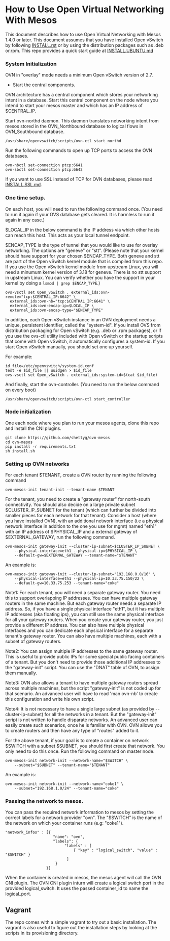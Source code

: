 # How to Use Open Virtual Networking With Mesos

This document describes how to use Open Virtual Networking with Mesos
1.4.0 or later.  This document assumes that you have installed Open
vSwitch by following [INSTALL.rst] or by using the distribution packages
such as .deb or.rpm.  This repo provides a quick start guide at
[INSTALL.UBUNTU.md]

### System Initialization

OVN in "overlay" mode needs a minimum Open vSwitch version of 2.7.

* Start the central components.

OVN architecture has a central component which stores your networking intent
in a database.  Start this central component on the node where you intend to
start your mesos master and which has an IP address of $CENTRAL_IP.

Start ovn-northd daemon.  This daemon translates networking intent from mesos
stored in the OVN_Northbound database to logical flows in OVN_Southbound
database.

```
/usr/share/openvswitch/scripts/ovn-ctl start_northd
```

Run the following commands to open up TCP ports to access the OVN databases.

```
ovn-nbctl set-connection ptcp:6641
ovn-sbctl set-connection ptcp:6642
```

If you want to use SSL instead of TCP for OVN databases, please read
[INSTALL.SSL.md].

### One time setup.

On each host, you will need to run the following command once.  (You need to
run it again if your OVS database gets cleared.  It is harmless to run it
again in any case.)

$LOCAL_IP in the below command is the IP address via which other hosts can
reach this host.  This acts as your local tunnel endpoint.

$ENCAP_TYPE is the type of tunnel that you would like to use for overlay
networking.  The options are "geneve" or "stt".  (Please note that your kernel
should have support for your chosen $ENCAP_TYPE.  Both geneve and stt are part
of the Open vSwitch kernel module that is compiled from this repo.  If you use
the Open vSwitch kernel module from upstream Linux, you will need a minumum
kernel version of 3.18 for geneve.  There is no stt support in upstream Linux.
You can verify whether you have the support in your kernel by doing a `lsmod |
grep $ENCAP_TYPE`.)

```
ovs-vsctl set Open_vSwitch . external_ids:ovn-remote="tcp:$CENTRAL_IP:6642" \
  external_ids:ovn-nb="tcp:$CENTRAL_IP:6641" \
  external_ids:ovn-encap-ip=$LOCAL_IP \
  external_ids:ovn-encap-type="$ENCAP_TYPE"
```

In addition, each Open vSwitch instance in an OVN deployment needs a unique,
persistent identifier, called the "system-id".  If you install OVS from
distribution packaging for Open vSwitch (e.g. .deb or .rpm packages), or if
you use the ovs-ctl utility included with Open vSwitch or the startup
scripts that come with Open vSwitch, it automatically configures a system-id.
If you start Open vSwitch manually, you should set one up yourself.

For example:

```
id_file=/etc/openvswitch/system-id.conf
test -e $id_file || uuidgen > $id_file
ovs-vsctl set Open_vSwitch . external_ids:system-id=$(cat $id_file)
```

And finally, start the ovn-controller.  (You need to run the below command on
every boot)

```
/usr/share/openvswitch/scripts/ovn-ctl start_controller
```

### Node initialization

One each node where you plan to run your mesos agents, clone this repo and
install the CNI plugins.

```
git clone https://github.com/shettyg/ovn-mesos
cd ovn-mesos
pip install -r requirements.txt
sh install.sh
```

### Setting up OVN networks

For each tenant $TENANT, create a OVN router by running the following
command

```
ovn-mesos-init tenant-init --tenant-name $TENANT
```

For the tenant, you need to create a "gateway router" for north-south
connectivity.  You should also decide on a large private subnet
$CLUSTER_IP_SUBNET for the tenant (which can further be divided into smaller
pieces for each network for that tenant).  Consider a host (where you have
installed OVN), with an additional network interface (i.e a physical network
interface in addition to the one you use for mgmt) named "eth1" with an IP
address of $PHYSICAL_IP and a external gateway of $EXTERNAL_GATEWAY, run the
following command.

```
ovn-mesos-init gateway-init --cluster-ip-subnet=$CLUSTER_IP_SUBNET \
    --physical-interface=eth1 --physical-ip=$PHYSICAL_IP \
    --default-gw=$EXTERNAL_GATEWAY --tenant-name="$TENANT"
```

An example is:

```
ovn-mesos-init gateway-init --cluster-ip-subnet="192.168.0.0/16" \
    --physical-interface=eth1 --physical-ip=10.33.75.150/22 \
    --default-gw=10.33.75.253 --tenant-name="coke"
```

Note1: For each tenant, you will need a separate gateway router.  You need this
to support overlapping IP addresses. You can have multiple gateway routers
in the same machine.  But each gateway router needs a separate IP address.
So, if you have a single physical interface "eth1", but it has multiple
IP addresses (aka floating ips), you can still use the same physical interface
for all your gateway routers.  When you create your gateway router, you just
provide a different IP address. You can also have multiple physical interfaces
and you can dedicate each physical interface for a separate tenant's gateway
router.  You can also have multiple machines, each with a subset of
gateway routers.

Note2: You can assign multiple IP addresses to the same gateway router.
This is useful to provide public IPs for some special public facing
containers of a tenant. But you don't need to provide those additional
IP addresses to the "gateway-init" script.  You can use the "DNAT"
table of OVN, to assign them manually.

Note3: OVN also allows a tenant to have multiple gateway routers spread
across multiple machines, but the script "gateway-init" is not coded up for
that scenario.  An advanced user will have to read 'man ovn-nb' to create this
configuration and write his own script.

Note4: It is not necessary to have a single large subnet (as provided by
--cluster-ip-subnet) for all the networks in a tenant. But the "gateway-init"
script is not written to handle disparate networks. An advanced user can
easily create such scenarios, once he is familiar with OVN.  OVN  allows
you to create routers and then have any type of "routes" added to it.

For the above tenant, if your goal is to create a container on network
$SWITCH with a subnet $SUBNET, you should first create that network.
You only need to do this once.  Run the following command on master node.

```
ovn-mesos-init network-init --network-name="$SWITCH" \
    --subnet="$SUBNET" --tenant-name="$TENANT"
```

An example is:

```
ovn-mesos-init network-init --network-name="coke1" \
    --subnet="192.168.1.0/24" --tenant-name="coke"
```

### Passing the network to mesos.

You can pass the required network information to mesos by setting the correct
labels for a network provider "ovn". The "$SWITCH" is the name of the network
on which your container runs (e.g: "coke1").

```
"network_infos" : [{
                     "name": "ovn",
                     "labels": {
                          "labels" : [
                              { "key" : "logical_switch", "value" : "$SWITCH" }
                           ]
                      }
                  }]
```

When the container is created in mesos, the mesos agent will call the
OVN CNI plugin. The OVN CNI plugin inturn will create a logical switch
port in the provided logical_switch.  It uses the passed container_id to
name the logical_port.

## Vagrant

The repo comes with a simple vagrant to try out a basic installation. The
vagrant is also useful to figure out the installation steps by looking at
the scripts in its provisioning directory.

[INSTALL.rst]: http://docs.openvswitch.org/en/latest/intro/install
[INSTALL.UBUNTU.md]: docs/INSTALL.UBUNTU.md
[INSTALL.SSL.md]: docs/INSTALL.SSL.md
